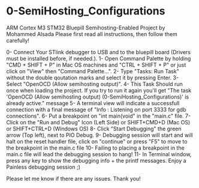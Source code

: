 # 0-SemiHosting_Configurations

ARM Cortex M3 STM32 Bluepill Semihosting-Enabled Project by Mohammed Alsada
Please first read all instructions, then follow them carefully!

0- Connect Your STlink debugger to USB and to the bluepill board (Drivers must be installed before, if needed.).
1- Open Command Palette by holding "CMD + SHIFT + P" in Mac OS machines and "CTRL + SHIFT + P" or just click on "View" then "Command Palette...".
2- Type "Tasks: Run Task" without the double qoutation marks and select it by pressing Enter.
3- Select "OpenOCD (Allow semihosting output)".
4- This Task Should run once when loading the project. If you try to run it again you'll get "The task 'OpenOCD (Allow semihosting output) (0-SemiHosting_Configurations)' is already active." message
5- A terminal view will indicate a successfull connection with a final message of "Info : Listening on port 3333 for gdb connections".
6- Put a breakpoint on "int main(void" in the "main.c" file. 
7- Click on the "Run and Debug" Icon (Left Side) or SHIFT+CMD+D (Mac OS) or SHIFT+CTRL+D (Windows OS)
8- Click "Start Debugging" the green arrow (Top left), next to PIO Debug.
9- Debugging session will start and will halt on the reset handler file, click on "continue" or press "F5" to move to the breakpoint in the main.c file 
10- Failing to placing a breakpoint in the main.c file will lead the debugging session to hang!
11- In Terminal window, press any key to show the debugging info + the printf messages.
Enjoy a Painless debugging session ;)

Please let me know if there are any issues. Thank you!
